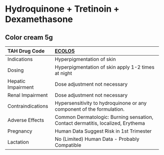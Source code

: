 # Hydroquinone + Tretinoin + Dexamethasone

## Color cream 5g

| TAH Drug Code      | [**ECOLO5**](https://www.tahsda.org.tw/drugs/hissearch.php?drug_code=ECOLO5)    |
|:-------------------|:--------------------------------------------------------------------------------|
| Indications        | Hyperpigmentation of skin                                                       |
| Dosing             | Hyperpigmentation of skin apply 1-2 times at night                              |
| Hepatic Impairment | Dose adjustment not necessary                                                   |
| Renal Impairment   | Dose adjustment not necessary                                                   |
| Contraindications  | Hypersensitivity to hydroquinone or any component of the formulation.           |
| Adverse Effects    | Common Dermatologic: Burning sensation, Contact dermatitis, localized, Erythema |
| Pregnancy          | Human Data Suggest Risk in 1st Trimester                                        |
| Lactation          | No (Limited) Human Data - Probably Compatible                                   |

